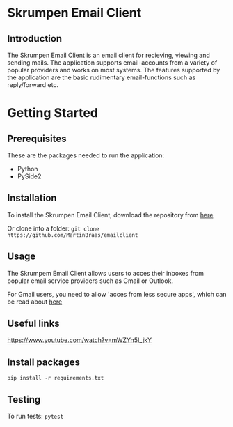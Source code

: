 # Skrumpen Email Client

## Introduction
The Skrumpen Email Client is an email client for recieving, viewing and sending mails. The application supports email-accounts from a variety of popular providers and works on most systems. The features supported by the application are the basic rudimentary email-functions such as reply/forward etc.

# Getting Started

## Prerequisites
These are the packages needed to run the application:
- Python
- PySide2

## Installation
To install the Skrumpen Email Client, download the repository from [here](https://github.com/MartinBraas/emailclient)

Or clone into a folder:
`git clone https://github.com/MartinBraas/emailclient`

## Usage
The Skrumpem Email Client allows users to acces their inboxes from popular email service providers such as Gmail or Outlook.

For Gmail users, you need to allow 'acces from less secure apps', which can be read about [here](https://support.google.com/a/answer/6260879?hl=en)


## Useful links

https://www.youtube.com/watch?v=mWZYn5I_jkY


## Install packages

`pip install -r requirements.txt`

## Testing

To run tests:
`pytest`
